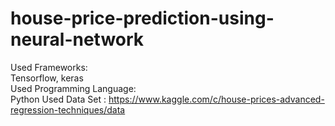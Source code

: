 # house-price-prediction-using-neural-network

Used Frameworks:<br>
  Tensorflow, keras<br>
Used Programming Language:<br>
  Python
Used Data Set :
  https://www.kaggle.com/c/house-prices-advanced-regression-techniques/data
 

